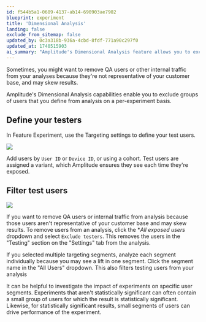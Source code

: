 ```yaml
---
id: f544b5a1-0689-4137-ab14-690903ae7902
blueprint: experiment
title: 'Dimensional Analysis'
landing: false
exclude_from_sitemap: false
updated_by: 0c3a318b-936a-4cbd-8fdf-771a90c297f0
updated_at: 1740515903
ai_summary: "Amplitude's Dimensional Analysis feature allows you to exclude specific user groups, like QA testers, from your data analysis. By defining and filtering test users in your experiments, you can ensure more accurate and representative results. This functionality helps you analyze the impact of your experiments on different user segments and avoid skewed data from internal traffic. You can easily manage and filter out test users to get clearer insights into your customer base."
---
```

Sometimes, you might want to remove QA users or other internal traffic from your analyses because they're not representative of your customer base, and may skew results.

Amplitude's Dimensional Analysis capabilities enable you to exclude groups of users that you define from analysis on a per-experiment basis.

## Define your testers

In Feature Experiment, use the Targeting settings to define your test users.

![](statamic://asset::help_center_conversions::experiment/targeting-test-users.png)

Add users by `User ID` or `Device ID`, or using a cohort. Test users are assigned a variant, which Amplitude ensures they see each time they're exposed.

## Filter test users

![](statamic://asset::help_center_conversions::experiment/exclude-testers.png)

If you want to remove QA users or internal traffic from analysis because those users aren't representative of your customer base and may skew results. To remove users from an analysis, click the **All exposed users* dropdown and select `Exclude testers`. This removes the users in the "Testing" section on the "Settings" tab from the analysis. 

If you selected multiple targeting segments, analyze each segment individually because you may see a lift in one segment. Click the segment name in the "All Users" dropdown. This also filters testing users from your analysis

It can be helpful to investigate the impact of experiments on specific user segments. Experiments that aren't statistically significant can often contain a small group of users for which the result is statistically significant. Likewise, for statistically significant results, small segments of users can drive performance of the experiment.

